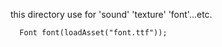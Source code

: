 
this directory use for 'sound' 'texture' 'font'...etc.
```
  Font font(loadAsset("font.ttf"));
```

